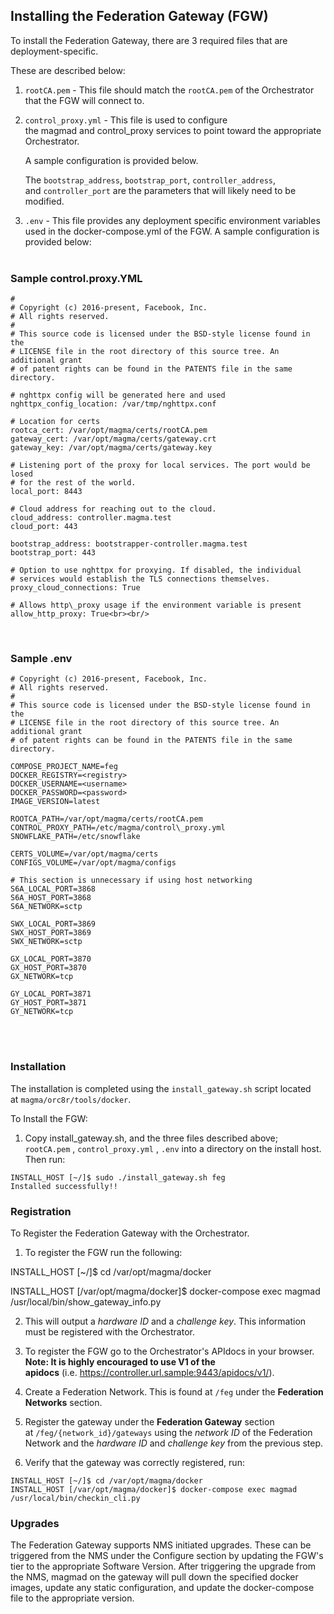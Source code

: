 ## Installing the Federation Gateway (FGW)

To install the Federation Gateway, there are 3 required files that are deployment-specific.

These are described below:

1.  ```rootCA.pem``` - This file should match the ```rootCA.pem``` of the Orchestrator that the FGW will connect to.

2.  ```control_proxy.yml``` - This file is used to configure the magmad and control_proxy services to point toward the
    appropriate Orchestrator.
    
    A sample configuration is provided below.
    
    The ```bootstrap_address```, ```bootstrap_port```, ```controller_address```, and ```controller_port``` are the parameters that will     likely need to be modified.

3.  ```.env``` - This file provides any deployment specific environment variables used in the docker-compose.yml of the FGW. A sample
    configuration is provided below:<br><br/>

### Sample control.proxy.YML

```
#
# Copyright (c) 2016-present, Facebook, Inc.
# All rights reserved.
#
# This source code is licensed under the BSD-style license found in the
# LICENSE file in the root directory of this source tree. An additional grant
# of patent rights can be found in the PATENTS file in the same directory.

# nghttpx config will be generated here and used
nghttpx_config_location: /var/tmp/nghttpx.conf

# Location for certs
rootca_cert: /var/opt/magma/certs/rootCA.pem
gateway_cert: /var/opt/magma/certs/gateway.crt
gateway_key: /var/opt/magma/certs/gateway.key

# Listening port of the proxy for local services. The port would be losed
# for the rest of the world.
local_port: 8443

# Cloud address for reaching out to the cloud.
cloud_address: controller.magma.test
cloud_port: 443

bootstrap_address: bootstrapper-controller.magma.test
bootstrap_port: 443

# Option to use nghttpx for proxying. If disabled, the individual
# services would establish the TLS connections themselves.
proxy_cloud_connections: True

# Allows http\_proxy usage if the environment variable is present
allow_http_proxy: True<br><br/>
```
<br/>

### Sample .env

```
# Copyright (c) 2016-present, Facebook, Inc.
# All rights reserved.
#
# This source code is licensed under the BSD-style license found in the
# LICENSE file in the root directory of this source tree. An additional grant
# of patent rights can be found in the PATENTS file in the same directory.

COMPOSE_PROJECT_NAME=feg
DOCKER_REGISTRY=<registry>
DOCKER_USERNAME=<username>
DOCKER_PASSWORD=<password>
IMAGE_VERSION=latest

ROOTCA_PATH=/var/opt/magma/certs/rootCA.pem
CONTROL_PROXY_PATH=/etc/magma/control\_proxy.yml
SNOWFLAKE_PATH=/etc/snowflake

CERTS_VOLUME=/var/opt/magma/certs
CONFIGS_VOLUME=/var/opt/magma/configs

# This section is unnecessary if using host networking
S6A_LOCAL_PORT=3868
S6A_HOST_PORT=3868
S6A_NETWORK=sctp

SWX_LOCAL_PORT=3869
SWX_HOST_PORT=3869
SWX_NETWORK=sctp

GX_LOCAL_PORT=3870
GX_HOST_PORT=3870
GX_NETWORK=tcp

GY_LOCAL_PORT=3871
GY_HOST_PORT=3871
GY_NETWORK=tcp
```

<br><br/>

### Installation

The installation is completed using the ```install_gateway.sh``` script located at ```magma/orc8r/tools/docker```.

To Install the FGW:

1.  Copy install_gateway.sh, and the three files described above; ```rootCA.pem``` , ```control_proxy.yml``` , ```.env``` into a 
    directory on the install host. Then run:

```
INSTALL_HOST [~/]$ sudo ./install_gateway.sh feg
Installed successfully!!
```


### Registration

To Register the Federation Gateway with the Orchestrator.

1.  To register the FGW run the following:

INSTALL_HOST [~/]$ cd /var/opt/magma/docker

INSTALL_HOST [/var/opt/magma/docker]$ docker-compose exec magmad 
/usr/local/bin/show_gateway_info.py

2.  This will output a *hardware ID* and a *challenge key*. This information must be registered with the Orchestrator.

3.  To register the FGW go to the Orchestrator's APIdocs in your browser.
**Note: It is highly encouraged to use V1 of the apidocs** (i.e. <https://controller.url.sample:9443/apidocs/v1/>).

4.  Create a Federation Network. This is found at ```/feg``` under the **Federation Networks** section.

5.  Register the gateway under the **Federation Gateway** section at ```/feg/{network_id}/gateways``` using the *network ID* of the
    Federation Network and the *hardware ID* and *challenge key* from the previous step.

6.  Verify that the gateway was correctly registered, run:

```
INSTALL_HOST [~/]$ cd /var/opt/magma/docker
INSTALL_HOST [/var/opt/magma/docker]$ docker-compose exec magmad /usr/local/bin/checkin_cli.py
```

### Upgrades

The Federation Gateway supports NMS initiated upgrades. These can be
triggered from the NMS under the Configure section by updating the
FGW's tier to the appropriate Software Version. After triggering the
upgrade from the NMS, magmad on the gateway will pull down the specified
docker images, update any static configuration, and update the
docker-compose file to the appropriate version.<br><br/>

